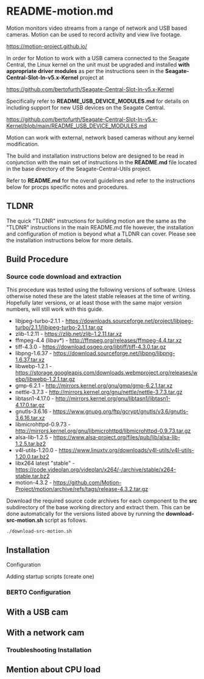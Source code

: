 # README-motion.md
Motion monitors video streams from a range of network and
USB based cameras. Motion can be used to record activity 
and view live footage.

https://motion-project.github.io/

In order for Motion to work with a USB camera connected to
the Seagate Central, the Linux kernel on the unit must be
upgraded and installed **with appropriate driver modules**
as per the instructions seen in the
**Seagate-Central-Slot-In-v5.x-Kernel** project at

https://github.com/bertofurth/Seagate-Central-Slot-In-v5.x-Kernel

Specifically refer to **README_USB_DEVICE_MODULES.md** for
details on including support for new USB devices on the
Seagate Central.

https://github.com/bertofurth/Seagate-Central-Slot-In-v5.x-Kernel/blob/main/README_USB_DEVICE_MODULES.md

Motion can work with external, network based cameras without
any kernel modification.

The build and installation instructions below are designed to be
read in conjunction with the main set of instructions in the
**README.md** file located in the base directory of the
Seagate-Central-Utils project. 

Refer to **README.md** for the overall guidelines and refer to the
instructions below for procps specific notes and procedures.

## TLDNR
The quick "TLDNR" instructions for building motion are the same as the
"TLDNR" instructions in the main README.md file however, the installation
and configuration of motion is beyond what a TLDNR can cover. Please 
see the installation instructions below for more details.

## Build Procedure
### Source code download and extraction
This procedure was tested using the following versions of software.
Unless otherwise noted these are the latest stable releases at the
time of writing. Hopefully later versions, or at least those with
the same major version numbers, will still work with this guide.

* libjpeg-turbo-2.1.1 - https://downloads.sourceforge.net/project/libjpeg-turbo/2.1.1/libjpeg-turbo-2.1.1.tar.gz
* zlib-1.2.11 - https://zlib.net/zlib-1.2.11.tar.xz
* ffmpeg-4.4 (libav*) - http://ffmpeg.org/releases/ffmpeg-4.4.tar.xz
* tiff-4.3.0 - https://download.osgeo.org/libtiff/tiff-4.3.0.tar.gz
* libpng-1.6.37 - https://download.sourceforge.net/libpng/libpng-1.6.37.tar.xz
* libwebp-1.2.1 - https://storage.googleapis.com/downloads.webmproject.org/releases/webp/libwebp-1.2.1.tar.gz
* gmp-6.2.1 - http://mirrors.kernel.org/gnu/gmp/gmp-6.2.1.tar.xz
* nettle-3.7.3 - http://mirrors.kernel.org/gnu/nettle/nettle-3.7.3.tar.gz
* libtasn1-4.17.0 - http://mirrors.kernel.org/gnu/libtasn1/libtasn1-4.17.0.tar.gz
* gnutls-3.6.16 - https://www.gnupg.org/ftp/gcrypt/gnutls/v3.6/gnutls-3.6.16.tar.xz
* libmicrohttpd-0.9.73 - http://mirrors.kernel.org/gnu/libmicrohttpd/libmicrohttpd-0.9.73.tar.gz
* alsa-lib-1.2.5 - https://www.alsa-project.org/files/pub/lib/alsa-lib-1.2.5.tar.bz2
* v4l-utils-1.20.0 - https://www.linuxtv.org/downloads/v4l-utils/v4l-utils-1.20.0.tar.bz2
* libx264 latest "stable" - https://code.videolan.org/videolan/x264/-/archive/stable/x264-stable.tar.bz2
* motion-4.3.2 - https://github.com/Motion-Project/motion/archive/refs/tags/release-4.3.2.tar.gz

Download the required source code archives for each component to 
the **src** subdirectory of the base working directory and extract
them. This can be done automatically for the versions listed above
by running the **download-src-motion.sh** script as follows.

    ./download-src-motion.sh

## Installation


Configuration




Adding startup scripts (create one)





### BERTO Configuration 

## With a USB cam

## With a network cam

### Troubleshooting Installation

## Mention about CPU load




